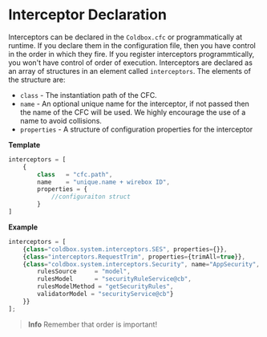 # Interceptor Declaration

Interceptors can be declared in the `Coldbox.cfc` or programmatically at runtime. If you declare them in the configuration file, then you have control in the order in which they fire. If you register interceptors programmtically, you won't have control of order of execution. Interceptors are declared as an array of structures in an element called `interceptors`. The elements of the structure are:

* `class` - The instantiation path of the CFC.
* `name` - An optional unique name for the interceptor, if not passed then the name of the CFC will be used. We highly encourage the use of a name to avoid collisions.
* `properties` - A structure of configuration properties for the interceptor


**Template**
```js
interceptors = [
    { 
        class   = "cfc.path",
        name    = "unique.name + wirebox ID",
        properties = { 
            //configuraiton struct
        }
]
```

**Example**

```js
interceptors = [
	{class="coldbox.system.interceptors.SES", properties={}},
	{class="interceptors.RequestTrim", properties={trimAll=true}},
	{class="coldbox.system.interceptors.Security", name="AppSecurity", properties={
		rulesSource 	= "model",
		rulesModel		= "securityRuleService@cb",
		rulesModelMethod = "getSecurityRules",
		validatorModel = "securityService@cb"}
	}}
];
```

> **Info** Remember that order is important!

